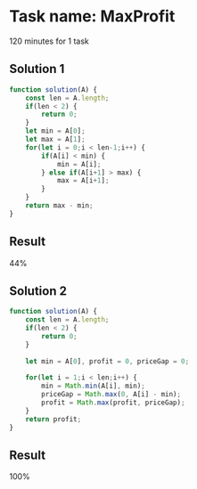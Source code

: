 # Task name: MaxProfit

120 minutes for 1 task

## Solution 1

```javascript
function solution(A) {
    const len = A.length;
    if(len < 2) {
        return 0;
    }
    let min = A[0];
    let max = A[1];
    for(let i = 0;i < len-1;i++) {
        if(A[i] < min) {
            min = A[i];
        } else if(A[i+1] > max) {
            max = A[i+1];
        }
    }
    return max - min;
}
```

## Result 

44%

## Solution 2

```javascript
function solution(A) {
    const len = A.length;
    if(len < 2) {
        return 0;
    }
    
    let min = A[0], profit = 0, priceGap = 0;
    
    for(let i = 1;i < len;i++) {
        min = Math.min(A[i], min);
        priceGap = Math.max(0, A[i] - min);
        profit = Math.max(profit, priceGap);
    }
    return profit;
}
```

## Result 

100%